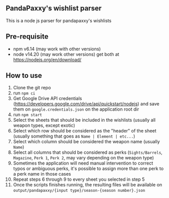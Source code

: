 ## PandaPaxxy's wishlist parser
This is a node js parser for pandapaxxy's wishlists

## Pre-requisite
- npm v6.14 (may work with other versions)
- node v14.20 (may work other versions)
get both at https://nodejs.org/en/download/

## How to use
1. Clone the git repo
2. run `npm ci`
3. Get Google Drive API credentials (https://developers.google.com/drive/api/quickstart/nodejs) and save them on `google.credentials.json` on the application root dir
4. run `npm start`
5. Select the sheets that should be included in the wishlists (usually all weapon types, except exotic)
6. Select which row should be considered as the "header" of the sheet (usually something that goes as `Name | Element | etc...`)
7. Select which column should be considered the weapon name (usually `Name`)
8. Select all columns that should be considered as perks (`Sights/Barrels`, `Magazine`, `Perk 1`, `Perk 2`, may vary depending on the weapon type)
9. Sometimes the application will need manual intervention to correct typos or ambiguous perks, it's possible to assign more than one perk to a perk name in those cases
10. Repeat steps 6 through 9 to every sheet you selected in step 5
11. Once the scripts finishes running, the resulting files will be available on `output/pandapaxxy/{input type}/season-{season number}.json`